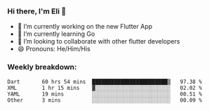 ### Hi there, I'm Eli 👋
- 🔭 I’m currently working on the new Flutter App
- 🌱 I’m currently learning Go
- 🦄 I’m looking to collaborate with other flutter developers
- 😄 Pronouns: He/Him/His

### Weekly breakdown:
<!--START_SECTION:waka-->
```text
Dart       60 hrs 54 mins  ████████████████████████▒   97.38 % 
XML        1 hr 15 mins    ▓░░░░░░░░░░░░░░░░░░░░░░░░   02.02 % 
YAML       19 mins         ░░░░░░░░░░░░░░░░░░░░░░░░░   00.51 % 
Other      3 mins          ░░░░░░░░░░░░░░░░░░░░░░░░░   00.09 % 
```
<!--END_SECTION:waka-->
